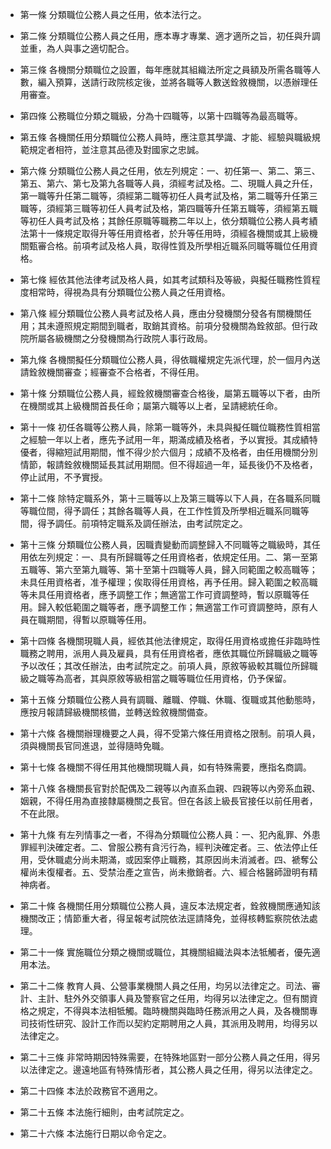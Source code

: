 * 第一條 分類職位公務人員之任用，依本法行之。

* 第二條 分類職位公務人員之任用，應本專才專業、適才適所之旨，初任與升調並重，為人與事之適切配合。

* 第三條 各機關分類職位之設置，每年應就其組織法所定之員額及所需各職等人數，編入預算，送請行政院核定後，並將各職等人數送銓敘機關，以憑辦理任用審查。

* 第四條 公務職位分類之職級，分為十四職等，以第十四職等為最高職等。

* 第五條 各機關任用分類職位公務人員時，應注意其學識、才能、經驗與職級規範規定者相符，並注意其品德及對國家之忠誠。

* 第六條 分類職位公務人員之任用，依左列規定：一、初任第一、第二、第三、第五、第六、第七及第九各職等人員，須經考試及格。二、現職人員之升任，第一職等升任第二職等，須經第二職等初任人員考試及格，第二職等升任第三職等，須經第三職等初任人員考試及格，第四職等升任第五職等，須經第五職等初任人員考試及格；其餘任原職等職務二年以上，依分類職位公務人員考績法第十一條規定取得升等任用資格者，於升等任用時，須經各機關或其上級機關甄審合格。前項考試及格人員，取得性質及所學相近職系同職等職位任用資格。

* 第七條 經依其他法律考試及格人員，如其考試類科及等級，與擬任職務性質程度相常時，得視為具有分類職位公務人員之任用資格。

* 第八條 經分類職位公務人員考試及格人員，應由分發機關分發各有關機關任用；其未遵照規定期間到職者，取銷其資格。前項分發機關為銓敘部。但行政院所屬各級機關之分發機關為行政院人事行政局。

* 第九條 各機關擬任分類職位公務人員，得依職權規定先派代理，於一個月內送請銓敘機關審查；經審查不合格者，不得任用。

* 第十條 分類職位公務人員，經銓敘機關審查合格後，屬第五職等以下者，由所在機關或其上級機關首長任命；屬第六職等以上者，呈請總統任命。

* 第十一條 初任各職等公務人員，除第一職等外，未具與擬任職位職務性質相當之經驗一年以上者，應先予試用一年，期滿成績及格者，予以實授。其成績特優者，得縮短試用期間，惟不得少於六個月；成績不及格者，由任用機關分別情節，報請銓敘機關延長其試用期間。但不得超過一年，延長後仍不及格者，停止試用，不予實授。

* 第十二條 除特定職系外，第十三職等以上及第三職等以下人員，在各職系同職等職位間，得予調任；其餘各職等人員，在工作性質及所學相近職系同職等間，得予調任。前項特定職系及調任辦法，由考試院定之。

* 第十三條 分類職位公務人員，因職責變動而調整歸入不同職等之職級時，其任用依左列規定：一、具有所歸職等之任用資格者，依規定任用。二、第一至第五職等、第六至第九職等、第十至第十四職等人員，歸入同範圍之較高職等；未具任用資格者，准予權理；俟取得任用資格，再予任用。歸入範圍之較高職等未具任用資格者，應予調整工作；無適當工作可資調整時，暫以原職等任用。歸入較低範圍之職等者，應予調整工作；無適當工作可資調整時，原有人員在職期間，得暫以原職等任用。

* 第十四條 各機關現職人員，經依其他法律規定，取得任用資格或擔任非臨時性職務之聘用，派用人員及雇員，具有任用資格者，應依其職位所歸職級之職等予以改任；其改任辦法，由考試院定之。前項人員，原敘等級較其職位所歸職級之職等為高者，其與原敘等級相當之職等職位任用資格，仍予保留。

* 第十五條 分類職位公務人員有調職、離職、停職、休職、復職或其他動態時，應按月報請歸級機關核備，並轉送銓敘機關備查。

* 第十六條 各機關辦理機要之人員，得不受第六條任用資格之限制。前項人員，須與機關長官同進退，並得隨時免職。

* 第十七條 各機關不得任用其他機關現職人員，如有特殊需要，應指名商調。

* 第十八條 各機關長官對於配偶及二親等以內直系血親、四親等以內旁系血親、姻親，不得任用為直接隸屬機關之長官。但在各該上級長官接任以前任用者，不在此限。

* 第十九條 有左列情事之一者，不得為分類職位公務人員：一、犯內亂罪、外患罪經判決確定者。二、曾服公務有貪污行為，經判決確定者。三、依法停止任用，受休職處分尚未期滿，或因案停止職務，其原因尚未消滅者。四、褫奪公權尚未復權者。五、受禁治產之宣告，尚未撤銷者。六、經合格醫師證明有精神病者。

* 第二十條 各機關任用分類職位公務人員，違反本法規定者，銓敘機關應通知該機關改正；情節重大者，得呈報考試院依法逕請降免，並得核轉監察院依法處理。

* 第二十一條 實施職位分類之機關或職位，其機關組織法與本法牴觸者，優先適用本法。

* 第二十二條 教育人員、公營事業機關人員之任用，均另以法律定之。司法、審計、主計、駐外外交領事人員及警察官之任用，均得另以法律定之。但有關資格之規定，不得與本法相牴觸。臨時機關與臨時任務派用之人員，及各機關專司技術性研究、設計工作而以契約定期聘用之人員，其派用及聘用，均得另以法律定之。

* 第二十三條 非常時期因特殊需要，在特殊地區對一部分公務人員之任用，得另以法律定之。邊遠地區有特殊情形者，其公務人員之任用，得另以法律定之。

* 第二十四條 本法於政務官不適用之。

* 第二十五條 本法施行細則，由考試院定之。

* 第二十六條 本法施行日期以命令定之。

